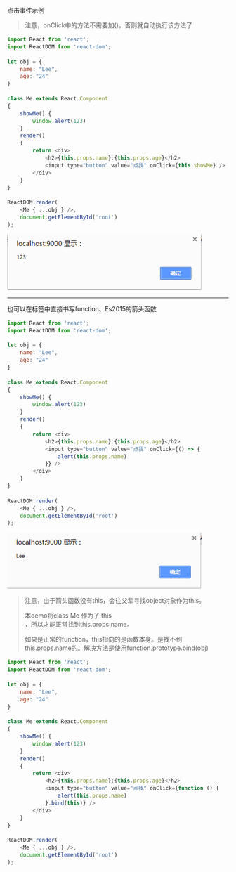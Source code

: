 点击事件示例

> 注意，onClick中的方法不需要加\(\)，否则就自动执行该方法了

```js
import React from 'react';
import ReactDOM from 'react-dom';

let obj = {
    name: "Lee",
    age: "24"
}

class Me extends React.Component
{
    showMe() {
        window.alert(123)
    }
    render()
    {
        return <div>
            <h2>{this.props.name}:{this.props.age}</h2>
            <input type="button" value="点我" onClick={this.showMe} />
        </div>
    }
}

ReactDOM.render(
    <Me { ...obj } />,
    document.getElementById('root')
);
```

![](/assets/123541245312551assad.png)

---

也可以在标签中直接书写function、Es2015的箭头函数

```js
import React from 'react';
import ReactDOM from 'react-dom';

let obj = {
    name: "Lee",
    age: "24"
}

class Me extends React.Component
{
    showMe() {
        window.alert(123)
    }
    render()
    {
        return <div>
            <h2>{this.props.name}:{this.props.age}</h2>
            <input type="button" value="点我" onClick={() => {
                alert(this.props.name)
            }} />
        </div>
    }
}

ReactDOM.render(
    <Me { ...obj } />,
    document.getElementById('root')
);
```

![](/assets/阿桑23aasdasd.png)

> 注意，由于箭头函数没有this，会往父辈寻找object对象作为this。
>
> 本demo将class Me 作为了 this  
> ，所以才能正常找到this.props.name。
>
> 如果是正常的function，this指向的是函数本身。是找不到this.props.name的。解决方法是使用function.prototype.bind\(obj\)

```js
import React from 'react';
import ReactDOM from 'react-dom';

let obj = {
    name: "Lee",
    age: "24"
}

class Me extends React.Component
{
    showMe() {
        window.alert(123)
    }
    render()
    {
        return <div>
            <h2>{this.props.name}:{this.props.age}</h2>
            <input type="button" value="点我" onClick={function () {
                alert(this.props.name)
            }.bind(this)} />
        </div>
    }
}

ReactDOM.render(
    <Me { ...obj } />,
    document.getElementById('root')
);
```



